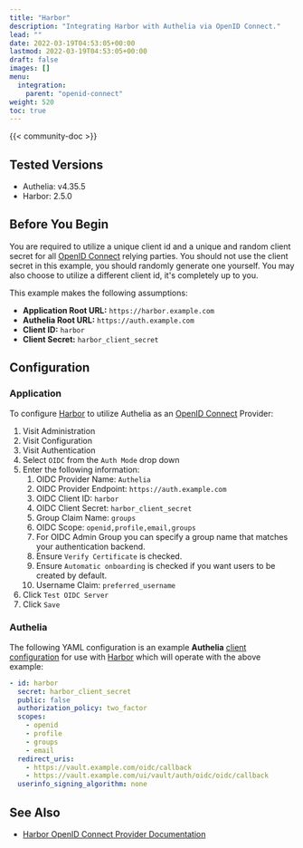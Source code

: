 ```yaml
---
title: "Harbor"
description: "Integrating Harbor with Authelia via OpenID Connect."
lead: ""
date: 2022-03-19T04:53:05+00:00
lastmod: 2022-03-19T04:53:05+00:00
draft: false
images: []
menu:
  integration:
    parent: "openid-connect"
weight: 520
toc: true
---
```


{{< community-doc >}}

## Tested Versions

- Authelia: v4.35.5
- Harbor: 2.5.0

## Before You Begin

You are required to utilize a unique client id and a unique and random client secret for all [OpenID Connect] relying
parties. You should not use the client secret in this example, you should randomly generate one yourself. You may also
choose to utilize a different client id, it's completely up to you.

This example makes the following assumptions:

- **Application Root URL:** `https://harbor.example.com`
- **Authelia Root URL:** `https://auth.example.com`
- **Client ID:** `harbor`
- **Client Secret:** `harbor_client_secret`

## Configuration

### Application

To configure [Harbor] to utilize Authelia as an [OpenID Connect] Provider:

1. Visit Administration
2. Visit Configuration
3. Visit Authentication
4. Select `OIDC` from the `Auth Mode` drop down
5. Enter the following information:
   1. OIDC Provider Name: `Authelia`
   2. OIDC Provider Endpoint: `https://auth.example.com`
   3. OIDC Client ID: `harbor`
   4. OIDC Client Secret: `harbor_client_secret`
   5. Group Claim Name: `groups`
   6. OIDC Scope: `openid,profile,email,groups`
   7. For OIDC Admin Group you can specify a group name that matches your authentication backend.
   8. Ensure `Verify Certificate` is checked.
   9. Ensure `Automatic onboarding` is checked if you want users to be created by default.
   10. Username Claim: `preferred_username`
6. Click `Test OIDC Server`
7. Click `Save`

### Authelia

The following YAML configuration is an example **Authelia**
[client configuration](../../../configuration/identity-providers/open-id-connect.md#clients) for use with [Harbor]
which will operate with the above example:

```yaml
- id: harbor
  secret: harbor_client_secret
  public: false
  authorization_policy: two_factor
  scopes:
    - openid
    - profile
    - groups
    - email
  redirect_uris:
    - https://vault.example.com/oidc/callback
    - https://vault.example.com/ui/vault/auth/oidc/oidc/callback
  userinfo_signing_algorithm: none
```

## See Also

- [Harbor OpenID Connect Provider Documentation](https://goharbor.io/docs/2.5.0/administration/configure-authentication/oidc-auth/)

[Harbor]: https://goharbor.io/
[OpenID Connect]: ../../openid-connect/introduction.md
